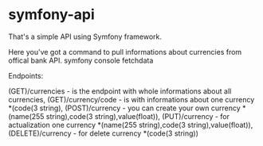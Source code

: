 # symfony-api

That's a simple API using Symfony framework.

Here you've got a command to pull informations about currencies from offical bank API.
symfony console fetchdata

Endpoints: 

(GET)/currencies - is the endpoint with whole informations about all currencies,
(GET)/currency/code - is with informations about one currency *(code(3 string),
(POST)/currency - you can create your own currency *(name(255 string),code(3 string),value(float)),
(PUT)/currency - for actualization one currency *(name(255 string),code(3 string),value(float)),
(DELETE)/currency - for delete currency *(code(3 string))

